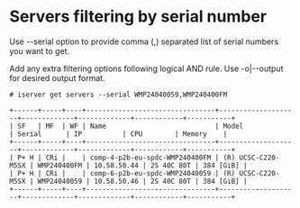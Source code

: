 # Servers filtering by serial number

Use --serial option to provide comma (,) separated list of serial numbers you want to get.

Add any extra filtering options following logical AND rule. Use -o|--output for desired output format.

```
# iserver get servers --serial WMP24040059,WMP240400FM

+------+-----+----+--------------------------------+--------------------+-------------+-------------+------------+-----------+
| SF   | MF  | WF | Name                           | Model              | Serial      | IP          | CPU        | Memory    |
+------+-----+----+--------------------------------+--------------------+-------------+-------------+------------+-----------+
| P+ H | CRi |    | comp-4-p2b-eu-spdc-WMP240400FM | (R) UCSC-C220-M5SX | WMP240400FM | 10.58.50.44 | 2S 40C 80T | 384 [GiB] | 
| P+ H | CRi |    | comp-6-p2b-eu-spdc-WMP24040059 | (R) UCSC-C220-M5SX | WMP24040059 | 10.58.50.46 | 2S 40C 80T | 384 [GiB] | 
+------+-----+----+--------------------------------+--------------------+-------------+-------------+------------+-----------+
```
